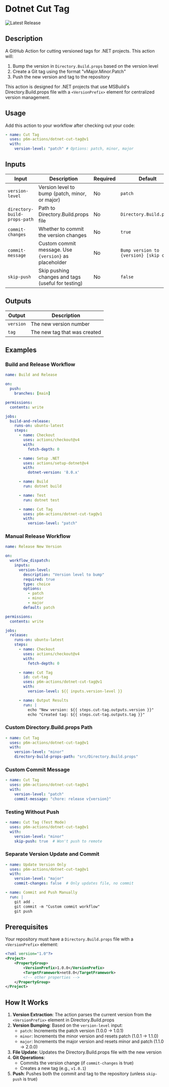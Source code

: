 # Dotnet Cut Tag

![Latest Release](https://img.shields.io/github/v/release/p6m-actions/dotnet-cut-tag?style=flat-square&label=Latest%20Release&color=blue)

## Description

A GitHub Action for cutting versioned tags for .NET projects. This action will:

1. Bump the version in `Directory.Build.props` based on the version level
2. Create a Git tag using the format "vMajor.Minor.Patch"
3. Push the new version and tag to the repository

This action is designed for .NET projects that use MSBuild's Directory.Build.props file with a `<VersionPrefix>` element for centralized version management.

## Usage

Add this action to your workflow after checking out your code:

```yaml
- name: Cut Tag
  uses: p6m-actions/dotnet-cut-tag@v1
  with:
    version-level: "patch" # Options: patch, minor, major
```

## Inputs

| Input | Description | Required | Default |
|-------|-------------|----------|---------|
| `version-level` | Version level to bump (patch, minor, or major) | No | `patch` |
| `directory-build-props-path` | Path to Directory.Build.props file | No | `Directory.Build.props` |
| `commit-changes` | Whether to commit the version changes | No | `true` |
| `commit-message` | Custom commit message. Use `{version}` as placeholder | No | `Bump version to {version} [skip ci]` |
| `skip-push` | Skip pushing changes and tags (useful for testing) | No | `false` |

## Outputs

| Output | Description |
|--------|-------------|
| `version` | The new version number |
| `tag` | The new tag that was created |

## Examples

### Build and Release Workflow

```yaml
name: Build and Release

on:
  push:
    branches: [main]

permissions:
  contents: write

jobs:
  build-and-release:
    runs-on: ubuntu-latest
    steps:
      - name: Checkout
        uses: actions/checkout@v4
        with:
          fetch-depth: 0

      - name: Setup .NET
        uses: actions/setup-dotnet@v4
        with:
          dotnet-version: '8.0.x'

      - name: Build
        run: dotnet build

      - name: Test
        run: dotnet test

      - name: Cut Tag
        uses: p6m-actions/dotnet-cut-tag@v1
        with:
          version-level: "patch"
```

### Manual Release Workflow

```yaml
name: Release New Version

on:
  workflow_dispatch:
    inputs:
      version-level:
        description: "Version level to bump"
        required: true
        type: choice
        options:
          - patch
          - minor
          - major
        default: patch

permissions:
  contents: write

jobs:
  release:
    runs-on: ubuntu-latest
    steps:
      - name: Checkout
        uses: actions/checkout@v4
        with:
          fetch-depth: 0

      - name: Cut Tag
        id: cut-tag
        uses: p6m-actions/dotnet-cut-tag@v1
        with:
          version-level: ${{ inputs.version-level }}

      - name: Output Results
        run: |
          echo "New version: ${{ steps.cut-tag.outputs.version }}"
          echo "Created tag: ${{ steps.cut-tag.outputs.tag }}"
```

### Custom Directory.Build.props Path

```yaml
- name: Cut Tag
  uses: p6m-actions/dotnet-cut-tag@v1
  with:
    version-level: "minor"
    directory-build-props-path: "src/Directory.Build.props"
```

### Custom Commit Message

```yaml
- name: Cut Tag
  uses: p6m-actions/dotnet-cut-tag@v1
  with:
    version-level: "patch"
    commit-message: "chore: release v{version}"
```

### Testing Without Push

```yaml
- name: Cut Tag (Test Mode)
  uses: p6m-actions/dotnet-cut-tag@v1
  with:
    version-level: "minor"
    skip-push: true  # Won't push to remote
```

### Separate Version Update and Commit

```yaml
- name: Update Version Only
  uses: p6m-actions/dotnet-cut-tag@v1
  with:
    version-level: "major"
    commit-changes: false  # Only updates file, no commit

- name: Commit and Push Manually
  run: |
    git add .
    git commit -m "Custom commit workflow"
    git push
```

## Prerequisites

Your repository must have a `Directory.Build.props` file with a `<VersionPrefix>` element:

```xml
<?xml version="1.0"?>
<Project>
    <PropertyGroup>
        <VersionPrefix>1.0.0</VersionPrefix>
        <TargetFramework>net8.0</TargetFramework>
        <!-- other properties -->
    </PropertyGroup>
</Project>
```

## How It Works

1. **Version Extraction**: The action parses the current version from the `<VersionPrefix>` element in Directory.Build.props
2. **Version Bumping**: Based on the `version-level` input:
   - `patch`: Increments the patch version (1.0.0 → 1.0.1)
   - `minor`: Increments the minor version and resets patch (1.0.1 → 1.1.0)
   - `major`: Increments the major version and resets minor and patch (1.1.0 → 2.0.0)
3. **File Update**: Updates the Directory.Build.props file with the new version
4. **Git Operations**: 
   - Commits the version change (if `commit-changes` is true)
   - Creates a new tag (e.g., `v1.0.1`)
5. **Push**: Pushes both the commit and tag to the repository (unless `skip-push` is true)